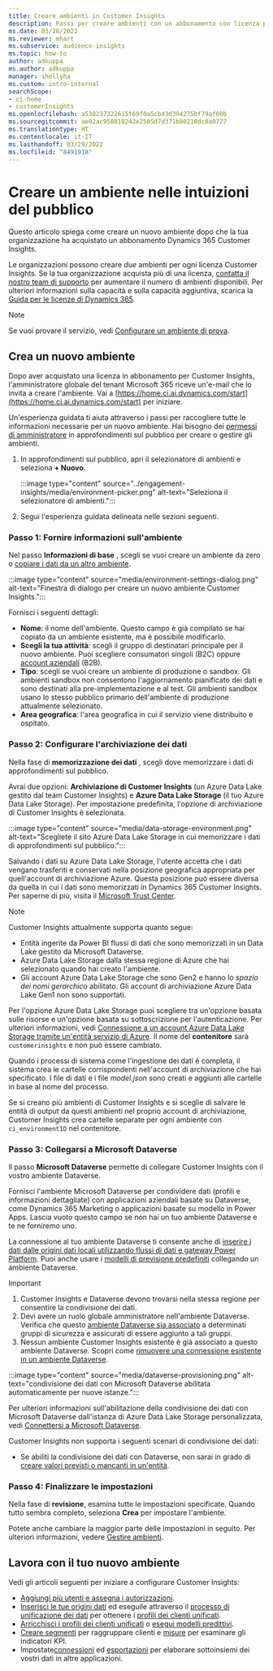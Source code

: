 ```yaml
---
title: Creare ambienti in Customer Insights
description: Passi per creare ambienti con un abbonamento con licenza per Dynamics 365 Customer Insights.
ms.date: 03/28/2022
ms.reviewer: mhart
ms.subservice: audience-insights
ms.topic: how-to
author: adkuppa
ms.author: adkuppa
manager: shellyha
ms.custom: intro-internal
searchScope:
- ci-home
- customerInsights
ms.openlocfilehash: a538237322615f69f0a5cb43d394275bf79af00b
ms.sourcegitcommit: ae02ac950810242e2505d7d371b80210dc8a0777
ms.translationtype: HT
ms.contentlocale: it-IT
ms.lasthandoff: 03/29/2022
ms.locfileid: "8491918"
---
```

# <a name="create-an-environment-in-audience-insights"></a>Creare un ambiente nelle intuizioni del pubblico

Questo articolo spiega come creare un nuovo ambiente dopo che la tua organizzazione ha acquistato un abbonamento Dynamics 365 Customer Insights. 

Le organizzazioni possono creare *due* ambienti per ogni licenza Customer Insights. Se la tua organizzazione acquista più di una licenza, [contatta il nostro team di supporto](https://go.microsoft.com/fwlink/?linkid=2079641) per aumentare il numero di ambienti disponibili. Per ulteriori informazioni sulla capacità e sulla capacità aggiuntiva, scarica la [Guida per le licenze di Dynamics 365](https://go.microsoft.com/fwlink/?LinkId=866544).

> [!NOTE]
> Se vuoi provare il servizio, vedi [Configurare un ambiente di prova](../trial-signup.md).

## <a name="create-a-new-environment"></a>Crea un nuovo ambiente

Dopo aver acquistato una licenza in abbonamento per Customer Insights, l'amministratore globale del tenant Microsoft 365 riceve un'e-mail che lo invita a creare l'ambiente. Vai a [https://home.ci.ai.dynamics.com/start](https://home.ci.ai.dynamics.com/start) per iniziare. 

Un'esperienza guidata ti aiuta attraverso i passi per raccogliere tutte le informazioni necessarie per un nuovo ambiente. Hai bisogno dei [permessi di amministratore](permissions.md) in approfondimenti sul pubblico per creare o gestire gli ambienti.

1. In approfondimenti sul pubblico, apri il selezionatore di ambienti e seleziona **+ Nuovo**.
  
   :::image type="content" source="../engagement-insights/media/environment-picker.png" alt-text="Seleziona il selezionatore di ambienti.":::

1. Segui l'esperienza guidata delineata nelle sezioni seguenti.

### <a name="step-1-provide-environment-information"></a>Passo 1: Fornire informazioni sull'ambiente

Nel passo **Informazioni di base** , scegli se vuoi creare un ambiente da zero o [copiare i dati da un altro ambiente](manage-environments.md#copy-the-environment-configuration).

   :::image type="content" source="media/environment-settings-dialog.png" alt-text="Finestra di dialogo per creare un nuovo ambiente Customer Insights.":::

Fornisci i seguenti dettagli:
   - **Nome**: il nome dell'ambiente. Questo campo è già compilato se hai copiato da un ambiente esistente, ma è possibile modificarlo.
   - **Scegli la tua attività**: scegli il gruppo di destinatari principale per il nuovo ambiente. Puoi scegliere consumatori singoli (B2C) oppure [account aziendali](work-with-business-accounts.md) (B2B).
   - **Tipo**: scegli se vuoi creare un ambiente di produzione o sandbox. Gli ambienti sandbox non consentono l'aggiornamento pianificato dei dati e sono destinati alla pre-implementazione e al test. Gli ambienti sandbox usano lo stesso pubblico primario dell'ambiente di produzione attualmente selezionato.
   - **Area geografica**: l'area geografica in cui il servizio viene distribuito e ospitato.

### <a name="step-2-configure-data-storage"></a>Passo 2: Configurare l'archiviazione dei dati

Nella fase di **memorizzazione dei dati** , scegli dove memorizzare i dati di approfondimenti sul pubblico.

Avrai due opzioni: **Archiviazione di Customer Insights** (un Azure Data Lake gestito dal team Customer Insights) e **Azure Data Lake Storage** (il tuo Azure Data Lake Storage). Per impostazione predefinita, l'opzione di archiviazione di Customer Insights è selezionata.

:::image type="content" source="media/data-storage-environment.png" alt-text="Scegliete il sito Azure Data Lake Storage in cui memorizzare i dati di approfondimenti sul pubblico.":::

Salvando i dati su Azure Data Lake Storage, l'utente accetta che i dati vengano trasferiti e conservati nella posizione geografica appropriata per quell'account di archiviazione Azure. Questa posizione può essere diversa da quella in cui i dati sono memorizzati in Dynamics 365 Customer Insights. Per saperne di più, visita il [Microsoft Trust Center](https://www.microsoft.com/trust-center).

> [!NOTE]
> Customer Insights attualmente supporta quanto segue:
> - Entità ingerite da Power BI flussi di dati che sono memorizzati in un Data Lake gestito da Microsoft Dataverse.  
> - Azure Data Lake Storage dalla stessa regione di Azure che hai selezionato quando hai creato l'ambiente.
> - Gli account Azure Data Lake Storage che sono Gen2 e hanno lo *spazio dei nomi gerarchico* abilitato. Gli account di archiviazione Azure Data Lake Gen1 non sono supportati.

Per l'opzione Azure Data Lake Storage puoi scegliere tra un'opzione basata sulle risorse e un'opzione basata su sottoscrizione per l'autenticazione. Per ulteriori informazioni, vedi [Connessione a un account Azure Data Lake Storage tramite un'entità servizio di Azure](connect-service-principal.md). Il nome del **contenitore** sarà `customerinsights` e non può essere cambiato.

Quando i processi di sistema come l'ingestione dei dati è completa, il sistema crea le cartelle corrispondenti nell'account di archiviazione che hai specificato. I file di dati e i file *model.json* sono creati e aggiunti alle cartelle in base al nome del processo.

Se si creano più ambienti di Customer Insights e si sceglie di salvare le entità di output da questi ambienti nel proprio account di archiviazione, Customer Insights crea cartelle separate per ogni ambiente con `ci_environmentID` nel contenitore.

### <a name="step-3-connect-to-microsoft-dataverse"></a>Passo 3: Collegarsi a Microsoft Dataverse
   
Il passo **Microsoft Dataverse** permette di collegare Customer Insights con il vostro ambiente Dataverse.

Fornisci l'ambiente Microsoft Dataverse per condividere dati (profili e informazioni dettagliate) con applicazioni aziendali basate su Dataverse, come Dynamics 365 Marketing o applicazioni basate su modello in Power Apps. Lascia vuoto questo campo se non hai un tuo ambiente Dataverse e te ne forniremo uno.

La connessione al tuo ambiente Dataverse ti consente anche di [inserire i dati dalle origini dati locali utilizzando flussi di dati e gateway Power Platform](data-sources.md#add-data-from-on-premises-data-sources). Puoi anche usare i [modelli di previsione predefiniti](predictions-overview.md?tabs=b2c#out-of-box-models) collegando un ambiente Dataverse.

> [!IMPORTANT]
> 1. Customer Insights e Dataverse devono trovarsi nella stessa regione per consentire la condivisione dei dati.
> 1. Devi avere un ruolo globale amministratore nell'ambiente Dataverse. Verifica che questo [ambiente Dataverse sia associato](/power-platform/admin/control-user-access#associate-a-security-group-with-a-dataverse-environment) a determinati gruppi di sicurezza e assicurati di essere aggiunto a tali gruppi.
> 1. Nessun ambiente Customer Insights esistente è già associato a questo ambiente Dataverse. Scopri come [rimuovere una connessione esistente in un ambiente Dataverse](manage-environments.md#remove-an-existing-connection-to-a-dataverse-environment).

:::image type="content" source="media/dataverse-provisioning.png" alt-text="condivisione dei dati con Microsoft Dataverse abilitata automaticamente per nuove istanze.":::

Per ulteriori informazioni sull'abilitazione della condivisione dei dati con Microsoft Dataverse dall'istanza di Azure Data Lake Storage personalizzata, vedi [Connettersi a Microsoft Dataverse](manage-environments.md#connect-to-microsoft-dataverse).

Customer Insights non supporta i seguenti scenari di condivisione dei dati:
- Se abiliti la condivisione dei dati con Dataverse, non sarai in grado di [creare valori previsti o mancanti in un'entità](predictions.md).

### <a name="step-4-finalize-the-settings"></a>Passo 4: Finalizzare le impostazioni

Nella fase di **revisione**, esamina tutte le impostazioni specificate. Quando tutto sembra completo, seleziona **Crea** per impostare l'ambiente. 

Potete anche cambiare la maggior parte delle impostazioni in seguito. Per ulteriori informazioni, vedere [Gestire ambienti](manage-environments.md).

## <a name="work-with-your-new-environment"></a>Lavora con il tuo nuovo ambiente

Vedi gli articoli seguenti per iniziare a configurare Customer Insights: 

- [Aggiungi più utenti e assegna i autorizzazioni](permissions.md).
- [Inserisci le tue origini dati](data-sources.md) ed eseguile attraverso il [processo di unificazione dei dati](data-unification.md) per ottenere i [profili dei clienti unificati](customer-profiles.md).
- [Arricchisci i profili dei clienti unificati](enrichment-hub.md) o [esegui modelli predittivi](predictions-overview.md).
- [Creare segmenti](segments.md) per raggruppare clienti e [misure](measures.md) per esaminare gli indicatori KPI.
- Impostate[connessioni](connections.md) ed [esportazioni](export-destinations.md) per elaborare sottoinsiemi dei vostri dati in altre applicazioni.

